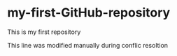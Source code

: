# my-first-GitHub-repository
This is my first repository 

This line was modified manually during conflic resoltion


